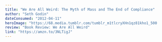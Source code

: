 ```yaml
---
title: "We Are All Weird: The Myth of Mass and The End of Compliance"
author: "Seth Godin"
dateConsumed: "2012-04-11"
heroImage: "https://68.media.tumblr.com/tumblr_m1tlcryXHn1qz81kho1_500.jpg"
review: "Book Review: We Are All Weird"
link: "https://amzn.to/3NLTigJ"
---
```


